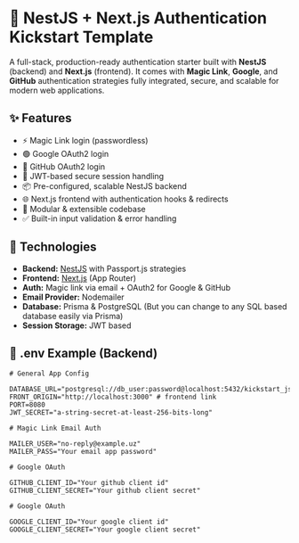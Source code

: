 # 🔐 NestJS + Next.js Authentication Kickstart Template

A full-stack, production-ready authentication starter built with **NestJS** (backend) and **Next.js** (frontend). It comes with **Magic Link**, **Google**, and **GitHub** authentication strategies fully integrated, secure, and scalable for modern web applications.

## ✨ Features

- ⚡ Magic Link login (passwordless)
- 🟢 Google OAuth2 login
- 🐙 GitHub OAuth2 login
- 🔐 JWT-based secure session handling
- 📦 Pre-configured, scalable NestJS backend
- 🌐 Next.js frontend with authentication hooks & redirects
- 🧩 Modular & extensible codebase
- ✅ Built-in input validation & error handling

## 🚀 Technologies

- **Backend:** [NestJS](https://nestjs.com/) with Passport.js strategies
- **Frontend:** [Next.js](https://nextjs.org/) (App Router)
- **Auth:** Magic link via email + OAuth2 for Google & GitHub
- **Email Provider:** Nodemailer
- **Database:** Prisma & PostgreSQL (But you can change to any SQL based database easily via Prisma)
- **Session Storage:** JWT based

## 🧪 .env Example (Backend)

```env
# General App Config

DATABASE_URL="postgresql://db_user:password@localhost:5432/kickstart_js"
FRONT_ORIGIN="http://localhost:3000" # frontend link
PORT=8080
JWT_SECRET="a-string-secret-at-least-256-bits-long"

# Magic Link Email Auth

MAILER_USER="no-reply@example.uz"
MAILER_PASS="Your email app password"

# Google OAuth

GITHUB_CLIENT_ID="Your github client id"
GITHUB_CLIENT_SECRET="Your github client secret"

# Google OAuth

GOOGLE_CLIENT_ID="Your google client id"
GOOGLE_CLIENT_SECRET="Your google client secret"
